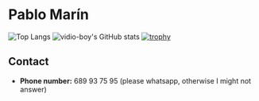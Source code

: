 # Pablo Marín

![Top Langs](https://github-readme-stats.vercel.app/api/top-langs/?username=trmaa\&layout=compact&theme=dark)
![vidio-boy's GitHub stats](https://github-readme-stats.vercel.app/api?username=trmaa&show_icons=true&theme=dark)
[![trophy](https://github-profile-trophy.vercel.app/?username=ryo-ma&theme=onedark)](https://github.com/ryo-ma/github-profile-trophy)

## Contact

- **Phone number:** 689 93 75 95 (please whatsapp, otherwise I might not answer)

<!--
**trmaa/trmaa** is a ✨ _special_ ✨ repository because its `README.md` (this file) appears on your GitHub profile.

Here are some ideas to get you started:

- 🔭 I’m currently working on ...
- 🌱 I’m currently learning ...
- 👯 I’m looking to collaborate on ...
- 🤔 I’m looking for help with ...
- 💬 Ask me about ...
- 📫 How to reach me: ...
- 😄 Pronouns: ...
- ⚡ Fun fact: ...
-->
